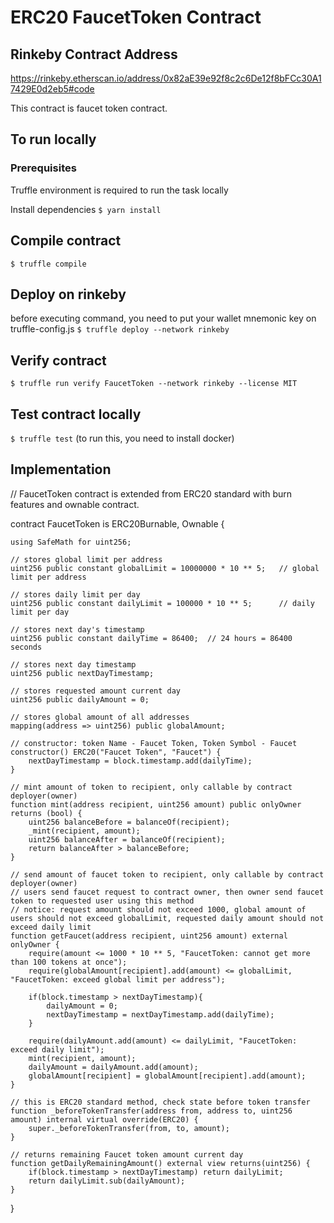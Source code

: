 # ERC20 FaucetToken Contract

## Rinkeby Contract Address
https://rinkeby.etherscan.io/address/0x82aE39e92f8c2c6De12f8bFCc30A17429E0d2eb5#code

This contract is faucet token contract.

## To run locally
### Prerequisites
Truffle environment is required to run the task locally

Install dependencies
`$ yarn install`

## Compile contract
`$ truffle compile`

## Deploy on rinkeby
before executing command, you need to put your wallet mnemonic key on truffle-config.js
`$ truffle deploy --network rinkeby`

## Verify contract
`$ truffle run verify FaucetToken --network rinkeby --license MIT`

## Test contract locally
`$ truffle test` (to run this, you need to install docker)

## Implementation

// FaucetToken contract is extended from ERC20 standard with burn features and ownable contract.

contract FaucetToken is ERC20Burnable, Ownable {

    using SafeMath for uint256;

    // stores global limit per address
    uint256 public constant globalLimit = 10000000 * 10 ** 5;   // global limit per address

    // stores daily limit per day
    uint256 public constant dailyLimit = 100000 * 10 ** 5;      // daily limit per day

    // stores next day's timestamp
    uint256 public constant dailyTime = 86400;  // 24 hours = 86400 seconds

    // stores next day timestamp
    uint256 public nextDayTimestamp;

    // stores requested amount current day
    uint256 public dailyAmount = 0;

    // stores global amount of all addresses
    mapping(address => uint256) public globalAmount;

    // constructor: token Name - Faucet Token, Token Symbol - Faucet
    constructor() ERC20("Faucet Token", "Faucet") {
        nextDayTimestamp = block.timestamp.add(dailyTime);
    }

    // mint amount of token to recipient, only callable by contract deployer(owner)
    function mint(address recipient, uint256 amount) public onlyOwner returns (bool) {
        uint256 balanceBefore = balanceOf(recipient);
        _mint(recipient, amount);
        uint256 balanceAfter = balanceOf(recipient);
        return balanceAfter > balanceBefore;
    }

    // send amount of faucet token to recipient, only callable by contract deployer(owner)
    // users send faucet request to contract owner, then owner send faucet token to requested user using this method
    // notice: request amount should not exceed 1000, global amount of users should not exceed globalLimit, requested daily amount should not exceed daily limit
    function getFaucet(address recipient, uint256 amount) external onlyOwner {
        require(amount <= 1000 * 10 ** 5, "FaucetToken: cannot get more than 100 tokens at once");
        require(globalAmount[recipient].add(amount) <= globalLimit, "FaucetToken: exceed global limit per address");

        if(block.timestamp > nextDayTimestamp){
            dailyAmount = 0;
            nextDayTimestamp = nextDayTimestamp.add(dailyTime);
        }

        require(dailyAmount.add(amount) <= dailyLimit, "FaucetToken: exceed daily limit");
        mint(recipient, amount);
        dailyAmount = dailyAmount.add(amount);
        globalAmount[recipient] = globalAmount[recipient].add(amount);
    }

    // this is ERC20 standard method, check state before token transfer
    function _beforeTokenTransfer(address from, address to, uint256 amount) internal virtual override(ERC20) {
        super._beforeTokenTransfer(from, to, amount);
    }

    // returns remaining Faucet token amount current day
    function getDailyRemainingAmount() external view returns(uint256) {
        if(block.timestamp > nextDayTimestamp) return dailyLimit;
        return dailyLimit.sub(dailyAmount);
    }
}